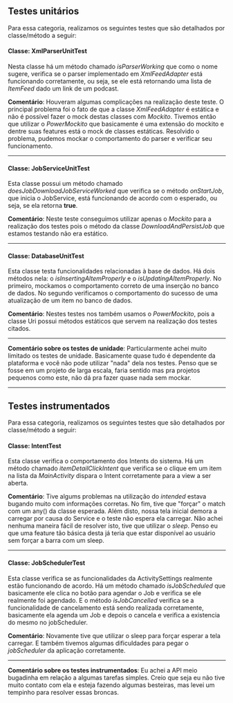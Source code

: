## Testes unitários

Para essa categoria, realizamos os seguintes testes que são detalhados por classe/método a seguir:


#### Classe: XmlParserUnitTest

Nesta classe há um método chamado *isParserWorking* que como o nome sugere, verifica se o parser implementado em *XmlFeedAdapter* está funcionando corretamente, ou seja, se ele está retornando uma lista de *ItemFeed* dado um link de um podcast.

**Comentário**: Houveram algumas complicações na realização deste teste. O principal problema foi o fato de que a classe *XmlFeedAdapter* é estática e não é possível fazer o mock destas classes com *Mockito*. Tivemos então que utilizar o *PowerMockito* que basicamente é uma extensão do mockito e dentre suas features está o mock de classes estáticas. Resolvido o problema, pudemos mockar o comportamento do parser e verificar seu funcionamento.

----------------------

#### Classe: JobServiceUnitTest
Esta classe possui um método chamado *doesJobDownloadJobServiceWorked* que verifica se o método *onStartJob*, que inicia o JobService, está funcionando de acordo com o esperado, ou seja, se ela retorna **true**.

**Comentário**: Neste teste conseguimos utilizar apenas o *Mockito* para a realização dos testes pois o método da classe *DownloadAndPersistJob* que estamos testando não era estático. 

----------------------

#### Classe: DatabaseUnitTest
Esta classe testa funcionalidades relacionadas à base de dados. Há dois métodos nela: o *isInsertingAItemProperly* e o *isUpdatingAItemProperly*.
No primeiro, mockamos o comportamento correto de uma inserção no banco de dados. No segundo verificamos o comportamento do sucesso de uma atualização de um item no banco de dados.

**Comentário**: Nestes testes nos também usamos o *PowerMockito*, pois a classe Uri possui métodos estáticos que servem na realização dos testes citados.

----------------------

**Comentário sobre os testes de unidade**: Particularmente achei muito limitado os testes de unidade. Basicamente quase tudo é dependente da plataforma e você não pode utilizar "nada" dela nos testes. Penso que se fosse em um projeto de larga escala, faria sentido mas pra projetos pequenos como este, não dá pra fazer quase nada sem mockar.

----------------------

## Testes instrumentados

Para essa categoria, realizamos os seguintes testes que são detalhados por classe/método a seguir:


#### Classe: IntentTest
Esta classe verifica o comportamento dos Intents do sistema. Há um método chamado *itemDetailClickIntent* que verifica se o clique em um item na lista da *MainActivity* dispara o Intent corretamente para a view a ser aberta.

**Comentário**: Tive algums problemas na utilização do *intended* estava bugando muito com informações corretas. No fim, tive que "forçar" o match 
com um any() da classe esperada. Além disto, nossa tela inicial demora a carregar por causa do Service e o teste não espera ela carregar. Não achei nenhuma maneira fácil de resolver isto, tive que utilizar o *sleep*. Penso eu que uma feature tão básica desta já teria que estar disponível ao usuário sem forçar a barra com um sleep.

----------------------

#### Classe: JobSchedulerTest

Esta classe verifica se as funcionalidades da ActivitySettings realmente estão funcionando de acordo. Há um método chamado *isJobScheduled* que basicamente ele clica no botão para agendar o Job e verifica se ele realmente foi agendado. E o método *isJobCancelled* verifica se a funcionalidade de cancelamento está sendo realizada corretamente, basicamente ela agenda um Job e depois o cancela e verifica a existencia do mesmo no jobScheduler.

**Comentário**: Novamente tive que utilizar o sleep para forçar esperar a tela carregar. E também tivemos algumas dificuldades para pegar o *jobScheduler* da aplicação corretamente.

-----------

**Comentário sobre os testes instrumentados**: Eu achei a API meio bugadinha em relação a algumas tarefas simples. Creio que seja eu não tive muito contato com ela e esteja fazendo algumas besteiras, mas levei um tempinho para resolver essas broncas.

